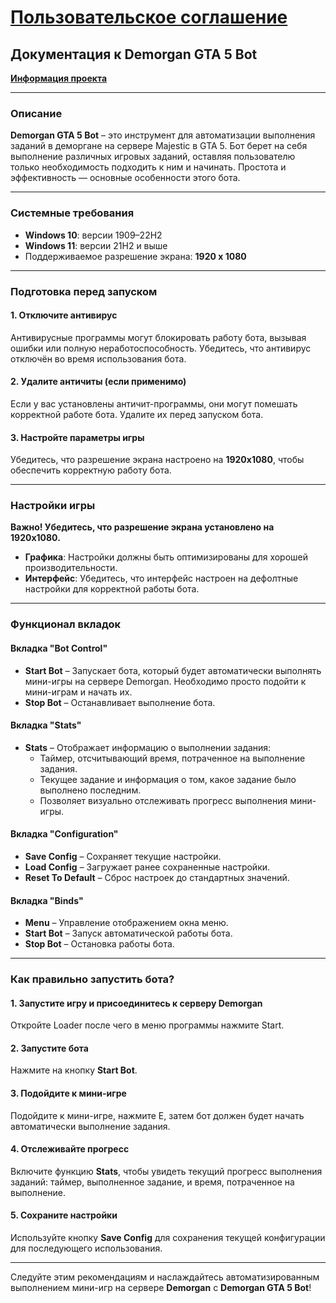 # [Пользовательское соглашение](https://github.com/CodeRaid3rs/User-Agreement)

## Документация к **Demorgan GTA 5 Bot**  
[**Информация проекта**](https://t.me/CodeRaidersInformation)  

---

### **Описание**  
**Demorgan GTA 5 Bot** – это инструмент для автоматизации выполнения заданий в деморгане на сервере Majestic в GTA 5. Бот берет на себя выполнение различных игровых заданий, оставляя пользователю только необходимость подходить к ним и начинать. Простота и эффективность — основные особенности этого бота.

---

### **Системные требования**  
- **Windows 10**: версии 1909–22H2  
- **Windows 11**: версии 21H2 и выше  
- Поддерживаемое разрешение экрана: **1920 x 1080**

---

### **Подготовка перед запуском**

#### **1. Отключите антивирус**  
Антивирусные программы могут блокировать работу бота, вызывая ошибки или полную неработоспособность. Убедитесь, что антивирус отключён во время использования бота.

#### **2. Удалите античиты (если применимо)**  
Если у вас установлены античит-программы, они могут помешать корректной работе бота. Удалите их перед запуском бота.

#### **3. Настройте параметры игры**  
Убедитесь, что разрешение экрана настроено на **1920x1080**, чтобы обеспечить корректную работу бота.

---

### **Настройки игры**  
**Важно! Убедитесь, что разрешение экрана установлено на 1920x1080.**

- **Графика**: Настройки должны быть оптимизированы для хорошей производительности.
- **Интерфейс**: Убедитесь, что интерфейс настроен на дефолтные настройки для корректной работы бота.

---

### **Функционал вкладок**

#### **Вкладка "Bot Control"**  
- **Start Bot** – Запускает бота, который будет автоматически выполнять мини-игры на сервере Demorgan. Необходимо просто подойти к мини-играм и начать их.
- **Stop Bot** – Останавливает выполнение бота.

#### **Вкладка "Stats"**  
- **Stats** – Отображает информацию о выполнении задания:
  - Таймер, отсчитывающий время, потраченное на выполнение задания.
  - Текущее задание и информация о том, какое задание было выполнено последним.
  - Позволяет визуально отслеживать прогресс выполнения мини-игры.

#### **Вкладка "Configuration"**  
- **Save Config** – Сохраняет текущие настройки.
- **Load Config** – Загружает ранее сохраненные настройки.
- **Reset To Default** – Сброс настроек до стандартных значений.

#### **Вкладка "Binds"**  
- **Menu** – Управление отображением окна меню.
- **Start Bot** – Запуск автоматической работы бота.
- **Stop Bot** – Остановка работы бота.

---

### **Как правильно запустить бота?**

#### **1. Запустите игру и присоединитесь к серверу Demorgan**  
Откройте Loader после чего в меню программы нажмите Start.

#### **2. Запустите бота**  
Нажмите на кнопку **Start Bot**.

#### **3. Подойдите к мини-игре**  
Подойдите к мини-игре, нажмите E, затем бот должен будет начать автоматически выполнение задания.

#### **4. Отслеживайте прогресс**  
Включите функцию **Stats**, чтобы увидеть текущий прогресс выполнения заданий: таймер, выполненное задание, и время, потраченное на выполнение.

#### **5. Сохраните настройки**  
Используйте кнопку **Save Config** для сохранения текущей конфигурации для последующего использования.

---

Следуйте этим рекомендациям и наслаждайтесь автоматизированным выполнением мини-игр на сервере **Demorgan** с **Demorgan GTA 5 Bot**!
